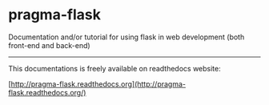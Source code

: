# pragma-flask
Documentation and/or tutorial for using flask in web development (both front-end and back-end)

---

This documentations is freely available on readthedocs website:

[http://pragma-flask.readthedocs.org](http://pragma-flask.readthedocs.org/)
